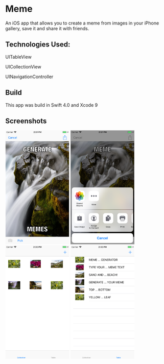 # Meme

An iOS app that allows you to create a meme from images in your iPhone gallery, save it and share it with friends.

## Technologies Used:

UITableView

UICollectionView

UINavigationController

## Build

This app was build in Swift 4.0 and Xcode 9

## Screenshots

<img src="Screenshots/meme.png" width= 200> <img src="Screenshots/savescreen.png" width = 200> <img src="Screenshots/collectionview.png" width = 200> <img src="Screenshots/tableview.png" width = 200>
